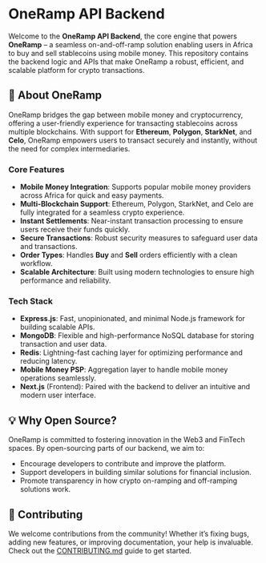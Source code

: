 
# OneRamp API Backend

Welcome to the **OneRamp API Backend**, the core engine that powers **OneRamp** – a seamless on-and-off-ramp solution enabling users in Africa to buy and sell stablecoins using mobile money. This repository contains the backend logic and APIs that make OneRamp a robust, efficient, and scalable platform for crypto transactions.

## 🚀 About OneRamp

OneRamp bridges the gap between mobile money and cryptocurrency, offering a user-friendly experience for transacting stablecoins across multiple blockchains. With support for **Ethereum**, **Polygon**, **StarkNet**, and **Celo**, OneRamp empowers users to transact securely and instantly, without the need for complex intermediaries.

### Core Features

- **Mobile Money Integration**: Supports popular mobile money providers across Africa for quick and easy payments.
- **Multi-Blockchain Support**: Ethereum, Polygon, StarkNet, and Celo are fully integrated for a seamless crypto experience.
- **Instant Settlements**: Near-instant transaction processing to ensure users receive their funds quickly.
- **Secure Transactions**: Robust security measures to safeguard user data and transactions.
- **Order Types**: Handles **Buy** and **Sell** orders efficiently with a clean workflow.
- **Scalable Architecture**: Built using modern technologies to ensure high performance and reliability.

### Tech Stack

- **Express.js**: Fast, unopinionated, and minimal Node.js framework for building scalable APIs.
- **MongoDB**: Flexible and high-performance NoSQL database for storing transaction and user data.
- **Redis**: Lightning-fast caching layer for optimizing performance and reducing latency.
- **Mobile Money PSP**: Aggregation layer to handle mobile money operations seamlessly.
- **Next.js** (Frontend): Paired with the backend to deliver an intuitive and modern user interface.

## 💡 Why Open Source?

OneRamp is committed to fostering innovation in the Web3 and FinTech spaces. By open-sourcing parts of our backend, we aim to:

- Encourage developers to contribute and improve the platform.
- Support developers in building similar solutions for financial inclusion.
- Promote transparency in how crypto on-ramping and off-ramping solutions work.

## 🤝 Contributing

We welcome contributions from the community! Whether it’s fixing bugs, adding new features, or improving documentation, your help is invaluable. Check out the [CONTRIBUTING.md](#) guide to get started.
